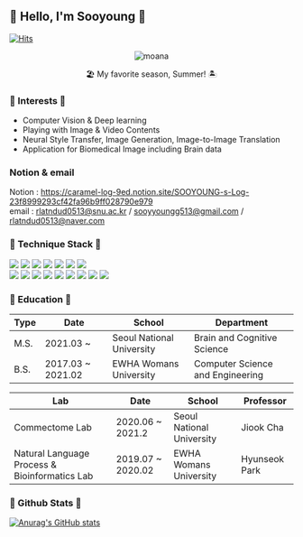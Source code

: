 
<!--
**Sooyyoungg/Sooyyoungg** is a ✨ _special_ ✨ repository because its `README.md` (this file) appears on your GitHub profile.

Here are some ideas to get you started:

- 🔭 I’m currently working on ...
- 🌱 I’m currently learning ...
- 👯 I’m looking to collaborate on ...
- 🤔 I’m looking for help with ...
- 💬 Ask me about ...
- 📫 How to reach me: ...
- 😄 Pronouns: ...
- ⚡ Fun fact: ...
-->
  
## 🍑 Hello, I'm Sooyoung 🍑
[![Hits](https://hits.seeyoufarm.com/api/count/incr/badge.svg?url=https%3A%2F%2Fgithub.com%2FSooyyoungg&count_bg=%23FFC3CF&title_bg=%23FF4159&icon=nim.svg&icon_color=%23E7E7E7&title=hits&edge_flat=false)](https://hits.seeyoufarm.com)

<div align="center">

![moana](https://user-images.githubusercontent.com/43199011/176122477-d556f9bd-7189-43d6-b061-c1cc38695102.jpeg) </div>
<div align="center">🏖  My favorite season, Summer! 🏝</div>

  
### 🌸 Interests 🌸
* Computer Vision & Deep learning      
* Playing with Image & Video Contents
* Neural Style Transfer, Image Generation, Image-to-Image Translation      
* Application for Biomedical Image including Brain data   


### Notion & email
Notion : [<https://caramel-log-9ed.notion.site/SOOYOUNG-s-Log-23f8999293cf42fa96b9ff028790e979> ](https://swimming-whale.notion.site/SOOYOUNG-s-Log-23f8999293cf42fa96b9ff028790e979)        
email : rlatndud0513@snu.ac.kr / sooyyoungg513@gmail.com / rlatndud0513@naver.com           

### 🔨 Technique Stack 🔨
<code><img src="https://img.shields.io/badge/Python-3776AB?style=flat&logo=Python&logoColor=white"></code>
<code><img src="https://img.shields.io/badge/Jupyter-F37626?style=flat&logo=Jupyter&logoColor=white"></code>
<code><img src="https://img.shields.io/badge/Shell-FFD500?style=flat&logo=Shell&logoColor=white"></code>
<code><img src="https://img.shields.io/badge/Linux-FCC624?style=flat&logo=Linux&logoColor=white"></code>
<code><img src="https://img.shields.io/badge/Docker-2496ED?style=flat&logo=Docker&logoColor=white"></code>
<code><img src="https://img.shields.io/badge/GitHub-181717?style=flat&logo=GitHub&logoColor=white"></code>
<code><img src="https://img.shields.io/badge/Git-F05032?style=flat&logo=Git&logoColor=white"></code>     
<code><img src="https://img.shields.io/badge/C-A8B9CC?style=flat&logo=C&logoColor=white"></code>
<code><img src="https://img.shields.io/badge/Visual Studio-5C2D91?style=flat&logo=Visual Studio&logoColor=white"></code>
<code><img src="https://img.shields.io/badge/JAVA-007396?style=flat&logo=Java&logoColor=white"></code>
<code><img src="https://img.shields.io/badge/Eclipse IDE-2C2255?style=flat&logo=Eclipse IDE&logoColor=white"></code>
<code><img src="https://img.shields.io/badge/MySQL-4479A1?style=flat&logo=MySQL&logoColor=white"></code>
<code><img src="https://img.shields.io/badge/PHP-777BB4?style=flat&logo=PHP&logoColor=white"></code>
<code><img src="https://img.shields.io/badge/Android Studio-3DDC84?style=flat&logo=Android Studio&logoColor=white"></code>
<code><img src="https://img.shields.io/badge/Raspberry Pi-A22846?style=flat&logo=Raspberry Pi&logoColor=white"></code>
<code><img src="https://img.shields.io/badge/Firebase-FFCA28?style=flat&logo=Firebase&logoColor=white"></code>


### 🎈 Education 🎈
Type  | Date  | School | Department
------|------ | -------|-----
M.S.  | 2021.03 ~ | Seoul National University | Brain and Cognitive Science
B.S.  | 2017.03 ~ 2021.02 | EWHA Womans University | Computer Science and Engineering

Lab  | Date  | School | Professor
------|------ | -------|-----
Commectome Lab  | 2020.06 ~ 2021.2 | Seoul National University | Jiook Cha
Natural Language Process & Bioinformatics Lab   | 2019.07 ~ 2020.02 | EWHA Womans University | Hyunseok Park

### 🍒 Github Stats 🍒
[![Anurag's GitHub stats](https://github-readme-stats.vercel.app/api?username=Sooyyoungg&title_color=FFF&text_color=ffc0cb&bg_color=DEG,F36,F99)](https://github.com/anuraghazra/github-readme-stats)

